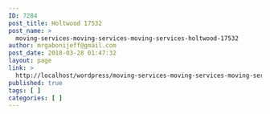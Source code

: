 ```yaml
---
ID: 7284
post_title: Holtwood 17532
post_name: >
  moving-services-moving-services-moving-services-holtwood-17532
author: mrgabonijeff@gmail.com
post_date: 2018-03-28 01:47:32
layout: page
link: >
  http://localhost/wordpress/moving-services-moving-services-moving-services-holtwood-17532/
published: true
tags: [ ]
categories: [ ]
---
```

